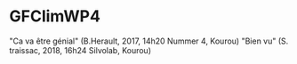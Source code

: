 # GFClimWP4
"Ca va être génial" (B.Herault, 2017, 14h20 Nummer 4, Kourou)
"Bien vu" (S. traissac, 2018, 16h24 Silvolab, Kourou)
